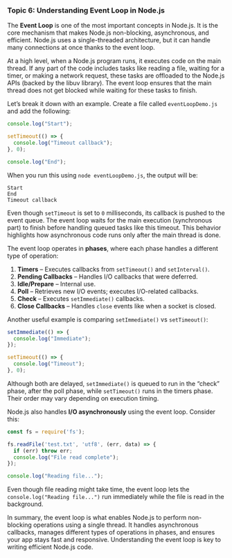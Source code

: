 ### Topic 6: Understanding Event Loop in Node.js

The **Event Loop** is one of the most important concepts in Node.js. It is the core mechanism that makes Node.js non-blocking, asynchronous, and efficient. Node.js uses a single-threaded architecture, but it can handle many connections at once thanks to the event loop.

At a high level, when a Node.js program runs, it executes code on the main thread. If any part of the code includes tasks like reading a file, waiting for a timer, or making a network request, these tasks are offloaded to the Node.js APIs (backed by the libuv library). The event loop ensures that the main thread does not get blocked while waiting for these tasks to finish.

Let’s break it down with an example. Create a file called `eventLoopDemo.js` and add the following:

```js
console.log("Start");

setTimeout(() => {
  console.log("Timeout callback");
}, 0);

console.log("End");
```

When you run this using `node eventLoopDemo.js`, the output will be:

```
Start
End
Timeout callback
```

Even though `setTimeout` is set to `0` milliseconds, its callback is pushed to the event queue. The event loop waits for the main execution (synchronous part) to finish before handling queued tasks like this timeout. This behavior highlights how asynchronous code runs only after the main thread is done.

The event loop operates in **phases**, where each phase handles a different type of operation:

1. **Timers** – Executes callbacks from `setTimeout()` and `setInterval()`.
2. **Pending Callbacks** – Handles I/O callbacks that were deferred.
3. **Idle/Prepare** – Internal use.
4. **Poll** – Retrieves new I/O events; executes I/O-related callbacks.
5. **Check** – Executes `setImmediate()` callbacks.
6. **Close Callbacks** – Handles `close` events like when a socket is closed.

Another useful example is comparing `setImmediate()` vs `setTimeout()`:

```js
setImmediate(() => {
  console.log("Immediate");
});

setTimeout(() => {
  console.log("Timeout");
}, 0);
```

Although both are delayed, `setImmediate()` is queued to run in the “check” phase, after the poll phase, while `setTimeout()` runs in the timers phase. Their order may vary depending on execution timing.

Node.js also handles **I/O asynchronously** using the event loop. Consider this:

```js
const fs = require('fs');

fs.readFile('test.txt', 'utf8', (err, data) => {
  if (err) throw err;
  console.log("File read complete");
});

console.log("Reading file...");
```

Even though file reading might take time, the event loop lets the `console.log("Reading file...")` run immediately while the file is read in the background.

In summary, the event loop is what enables Node.js to perform non-blocking operations using a single thread. It handles asynchronous callbacks, manages different types of operations in phases, and ensures your app stays fast and responsive. Understanding the event loop is key to writing efficient Node.js code.
